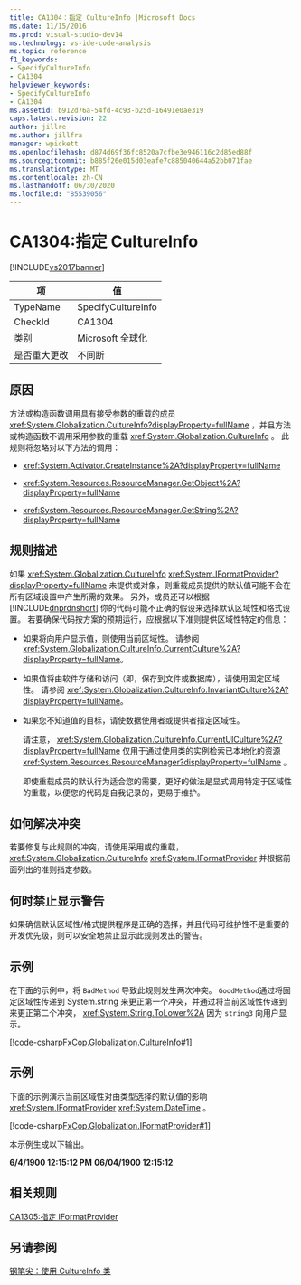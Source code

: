 ```yaml
---
title: CA1304：指定 CultureInfo |Microsoft Docs
ms.date: 11/15/2016
ms.prod: visual-studio-dev14
ms.technology: vs-ide-code-analysis
ms.topic: reference
f1_keywords:
- SpecifyCultureInfo
- CA1304
helpviewer_keywords:
- SpecifyCultureInfo
- CA1304
ms.assetid: b912d76a-54fd-4c93-b25d-16491e0ae319
caps.latest.revision: 22
author: jillre
ms.author: jillfra
manager: wpickett
ms.openlocfilehash: d874d69f36fc8520a7cfbe3e946116c2d85ed88f
ms.sourcegitcommit: b885f26e015d03eafe7c885040644a52bb071fae
ms.translationtype: MT
ms.contentlocale: zh-CN
ms.lasthandoff: 06/30/2020
ms.locfileid: "85539056"
---
```

# <a name="ca1304-specify-cultureinfo"></a>CA1304:指定 CultureInfo
[!INCLUDE[vs2017banner](../includes/vs2017banner.md)]

|项|值|
|-|-|
|TypeName|SpecifyCultureInfo|
|CheckId|CA1304|
|类别|Microsoft 全球化|
|是否重大更改|不间断|

## <a name="cause"></a>原因
 方法或构造函数调用具有接受参数的重载的成员 <xref:System.Globalization.CultureInfo?displayProperty=fullName> ，并且方法或构造函数不调用采用参数的重载 <xref:System.Globalization.CultureInfo> 。 此规则将忽略对以下方法的调用：

- <xref:System.Activator.CreateInstance%2A?displayProperty=fullName>

- <xref:System.Resources.ResourceManager.GetObject%2A?displayProperty=fullName>

- <xref:System.Resources.ResourceManager.GetString%2A?displayProperty=fullName>

## <a name="rule-description"></a>规则描述
 如果 <xref:System.Globalization.CultureInfo> <xref:System.IFormatProvider?displayProperty=fullName> 未提供或对象，则重载成员提供的默认值可能不会在所有区域设置中产生所需的效果。 另外，成员还可以根据 [!INCLUDE[dnprdnshort](../includes/dnprdnshort-md.md)] 你的代码可能不正确的假设来选择默认区域性和格式设置。 若要确保代码按方案的预期运行，应根据以下准则提供区域性特定的信息：

- 如果将向用户显示值，则使用当前区域性。 请参阅 <xref:System.Globalization.CultureInfo.CurrentCulture%2A?displayProperty=fullName>。

- 如果值将由软件存储和访问（即，保存到文件或数据库），请使用固定区域性。 请参阅 <xref:System.Globalization.CultureInfo.InvariantCulture%2A?displayProperty=fullName>。

- 如果您不知道值的目标，请使数据使用者或提供者指定区域性。

  请注意， <xref:System.Globalization.CultureInfo.CurrentUICulture%2A?displayProperty=fullName> 仅用于通过使用类的实例检索已本地化的资源 <xref:System.Resources.ResourceManager?displayProperty=fullName> 。

  即使重载成员的默认行为适合您的需要，更好的做法是显式调用特定于区域性的重载，以便您的代码是自我记录的，更易于维护。

## <a name="how-to-fix-violations"></a>如何解决冲突
 若要修复与此规则的冲突，请使用采用或的重载， <xref:System.Globalization.CultureInfo> <xref:System.IFormatProvider> 并根据前面列出的准则指定参数。

## <a name="when-to-suppress-warnings"></a>何时禁止显示警告
 如果确信默认区域性/格式提供程序是正确的选择，并且代码可维护性不是重要的开发优先级，则可以安全地禁止显示此规则发出的警告。

## <a name="example"></a>示例
 在下面的示例中，将 `BadMethod` 导致此规则发生两次冲突。 `GoodMethod`通过将固定区域性传递到 System.string 来更正第一个冲突，并通过将当前区域性传递到来更正第二个冲突， <xref:System.String.ToLower%2A> 因为 `string3` 向用户显示。

 [!code-csharp[FxCop.Globalization.CultureInfo#1](../snippets/csharp/VS_Snippets_CodeAnalysis/FxCop.Globalization.CultureInfo/cs/FxCop.Globalization.CultureInfo.cs#1)]

## <a name="example"></a>示例
 下面的示例演示当前区域性对由类型选择的默认值的影响 <xref:System.IFormatProvider> <xref:System.DateTime> 。

 [!code-csharp[FxCop.Globalization.IFormatProvider#1](../snippets/csharp/VS_Snippets_CodeAnalysis/FxCop.Globalization.IFormatProvider/cs/FxCop.Globalization.IFormatProvider.cs#1)]

 本示例生成以下输出。

 **6/4/1900 12:15:12 PM** 
**06/04/1900 12:15:12**
## <a name="related-rules"></a>相关规则
 [CA1305:指定 IFormatProvider](../code-quality/ca1305-specify-iformatprovider.md)

## <a name="see-also"></a>另请参阅
 [钢笔尖：使用 CultureInfo 类](https://msdn.microsoft.com/d4329e34-64c3-4d1e-8c73-5b0ee626ba7a)
